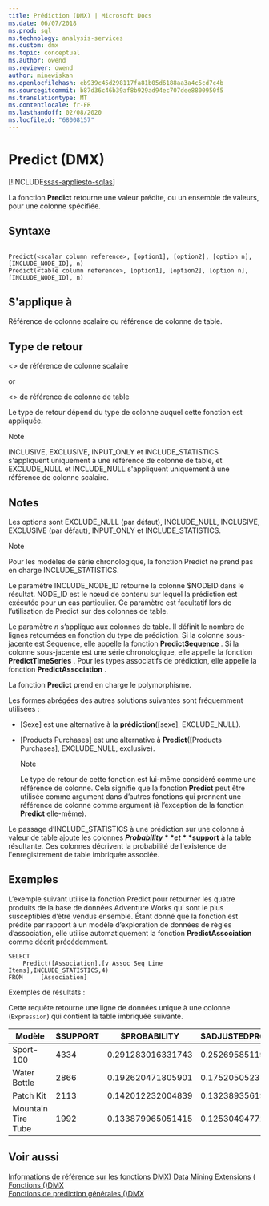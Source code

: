 ```yaml
---
title: Prédiction (DMX) | Microsoft Docs
ms.date: 06/07/2018
ms.prod: sql
ms.technology: analysis-services
ms.custom: dmx
ms.topic: conceptual
ms.author: owend
ms.reviewer: owend
author: minewiskan
ms.openlocfilehash: eb939c45d298117fa81b05d6188aa3a4c5cd7c4b
ms.sourcegitcommit: b87d36c46b39af8b929ad94ec707dee8800950f5
ms.translationtype: MT
ms.contentlocale: fr-FR
ms.lasthandoff: 02/08/2020
ms.locfileid: "68008157"
---
```

# <a name="predict-dmx"></a>Predict (DMX)
[!INCLUDE[ssas-appliesto-sqlas](../includes/ssas-appliesto-sqlas.md)]

  La fonction **Predict** retourne une valeur prédite, ou un ensemble de valeurs, pour une colonne spécifiée.  
  
## <a name="syntax"></a>Syntaxe  
  
```  
  
Predict(<scalar column reference>, [option1], [option2], [option n], [INCLUDE_NODE_ID], n)  
Predict(<table column reference>, [option1], [option2], [option n], [INCLUDE_NODE_ID], n)  
```  
  
## <a name="applies-to"></a>S'applique à  
 Référence de colonne scalaire ou référence de colonne de table.  
  
## <a name="return-type"></a>Type de retour  
 \<> de référence de colonne scalaire  
  
 or  
  
 \<> de référence de colonne de table  
  
 Le type de retour dépend du type de colonne auquel cette fonction est appliquée.  
  
> [!NOTE]  
>  INCLUSIVE, EXCLUSIVE, INPUT_ONLY et INCLUDE_STATISTICS s'appliquent uniquement à une référence de colonne de table, et EXCLUDE_NULL et INCLUDE_NULL s'appliquent uniquement à une référence de colonne scalaire.  
  
## <a name="remarks"></a>Notes  
 Les options sont EXCLUDE_NULL (par défaut), INCLUDE_NULL, INCLUSIVE, EXCLUSIVE (par défaut), INPUT_ONLY et INCLUDE_STATISTICS.  
  
> [!NOTE]  
>  Pour les modèles de série chronologique, la fonction Predict ne prend pas en charge INCLUDE_STATISTICS.  
  
 Le paramètre INCLUDE_NODE_ID retourne la colonne $NODEID dans le résultat. NODE_ID est le nœud de contenu sur lequel la prédiction est exécutée pour un cas particulier. Ce paramètre est facultatif lors de l’utilisation de Predict sur des colonnes de table.  
  
 Le paramètre *n* s’applique aux colonnes de table. Il définit le nombre de lignes retournées en fonction du type de prédiction. Si la colonne sous-jacente est Sequence, elle appelle la fonction **PredictSequence** . Si la colonne sous-jacente est une série chronologique, elle appelle la fonction **PredictTimeSeries** . Pour les types associatifs de prédiction, elle appelle la fonction **PredictAssociation** .  
  
 La fonction **Predict** prend en charge le polymorphisme.  
  
 Les formes abrégées des autres solutions suivantes sont fréquemment utilisées :  
  
-   [Sexe] est une alternative à la **prédiction**([sexe], EXCLUDE_NULL).  
  
-   [Products Purchases] est une alternative à **Predict**([Products Purchases], EXCLUDE_NULL, exclusive).  
  
    > [!NOTE]  
    >  Le type de retour de cette fonction est lui-même considéré comme une référence de colonne. Cela signifie que la fonction **Predict** peut être utilisée comme argument dans d’autres fonctions qui prennent une référence de colonne comme argument (à l’exception de la fonction **Predict** elle-même).  
  
 Le passage d’INCLUDE_STATISTICS à une prédiction sur une colonne à valeur de table ajoute les colonnes **$Probability** et **$support** à la table résultante. Ces colonnes décrivent la probabilité de l'existence de l'enregistrement de table imbriquée associée.  
  
## <a name="examples"></a>Exemples  
 L’exemple suivant utilise la fonction Predict pour retourner les quatre produits de la base de données Adventure Works qui sont le plus susceptibles d’être vendus ensemble. Étant donné que la fonction est prédite par rapport à un modèle d’exploration de données de règles d’association, elle utilise automatiquement la fonction **PredictAssociation** comme décrit précédemment.  
  
```  
SELECT  
    Predict([Association].[v Assoc Seq Line Items],INCLUDE_STATISTICS,4)  
FROM     [Association]  
```  
  
 Exemples de résultats :  
  
 Cette requête retourne une ligne de données unique à une colonne (`Expression`) qui contient la table imbriquée suivante.  
  
|Modèle|$SUPPORT|$PROBABILITY|$ADJUSTEDPROBABILITY|  
|-----------|--------------|------------------|--------------------------|  
|Sport-100|4334|0.291283016331743|0.252695851192499|  
|Water Bottle|2866|0.192620471805901|0.175205052318795|  
|Patch Kit|2113|0.142012232004839|0.132389356196586|  
|Mountain Tire Tube|1992|0.133879965051415|0.125304947722259|  
  
## <a name="see-also"></a>Voir aussi  
 [Informations de référence sur les fonctions DMX&#41; Data Mining Extensions &#40;](../dmx/data-mining-extensions-dmx-function-reference.md)   
 [Fonctions &#40;&#41;DMX](../dmx/functions-dmx.md)   
 [Fonctions de prédiction générales &#40;&#41;DMX](../dmx/general-prediction-functions-dmx.md)  
  
  
